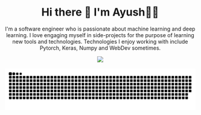 <h1 align="center">Hi there 👋 I'm Ayush👨‍💻</h1>

<p align="center">
I'm a software engineer who is passionate about machine learning and deep learning. I love engaging myself in side-projects for the purpose of learning new tools and technologies. Technologies I enjoy working with include Pytorch, Keras, Numpy and WebDev sometimes.
<p align='center'>
    
<picture>
<img src="https://github-readme-stats.vercel.app/api?username=siAyush&show_icons=true&count_private=true&theme=transparent&title_color=FFFFFF&text_color=FFFFFF" />
</picture>

<p align="center">
    <img src="https://raw.githubusercontent.com/siAyush/siAyush/output/github-contribution-grid-snake.svg" />
</p>

